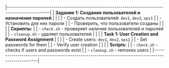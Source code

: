 |---------------------------------------------------------------------------------------------------| 
| **Задание 1: Создание пользователей и назначение паролей**                                       |
|                                                                                                   |
| - Создать пользователей: `dev1`, `dev2`, `ops1`                                                  |
| - Установить для них пароли                                                                      |
| - Проверить, что пользователи созданы                                                            |
|                                                                                                   |
| **Скрипты:**                                                                                     |
| - `check.sh` - проверяет наличие пользователей и паролей                                         |
| - `cleanup.sh` - удаляет пользователей                                                           |
|                                                                                                   |
| **Task 1: User Creation and Password Assignment**                                                 |
|                                                                                                   |
| - Create users: `dev1`, `dev2`, `ops1`                                                           |
| - Set passwords for them                                                                          |
| - Verify user creation                                                                            |
|                                                                                                   |
| **Scripts:**                                                                                     |
| - `check.sh` - checks if users and passwords exist                                               |
| - `cleanup.sh` - removes users                                                                   |
|---------------------------------------------------------------------------------------------------|
